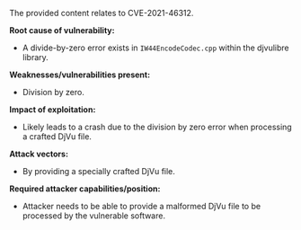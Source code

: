 The provided content relates to CVE-2021-46312.

**Root cause of vulnerability:**
- A divide-by-zero error exists in `IW44EncodeCodec.cpp` within the djvulibre library.

**Weaknesses/vulnerabilities present:**
- Division by zero.

**Impact of exploitation:**
- Likely leads to a crash due to the division by zero error when processing a crafted DjVu file.

**Attack vectors:**
- By providing a specially crafted DjVu file.

**Required attacker capabilities/position:**
- Attacker needs to be able to provide a malformed DjVu file to be processed by the vulnerable software.